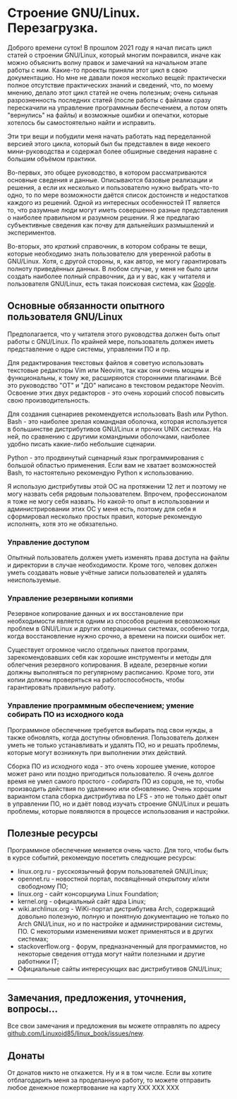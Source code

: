 # Строение GNU/Linux. Перезагрузка.

Доброго времени суток! В прошлом 2021 году я начал писать цикл статей о строении
GNU/Linux, который многим понравился, иначе как можно объяснить волну правок и
замечаний на начальном этапе работы с ним. Какие-то проекты приняли этот цикл в
свою документацию. Но мне не давали покоя несколько вещей: практически полное
отсутствие практических знаний и сведений, что, по моему мнению, делало этот
цикл статей не очень полезным; очень сильная разрозненность последних статей
(после работы с файлами сразу перескачили на управление программным
беспечением, а потом опять "вернулись" на файлы) и возможные ошибки и опечатки,
которые хотелось бы самостоятельно найти и исправить.

Эти три вещи и побудили меня начать работать над переделанной версией этого
цикла, который был бы представлен в виде некоего мини-руководства и содержал
более обширные сведения наравне с большим объёмом практики.

Во-первых, это общее руководство, в котором рассматриваются основные сведения и
данные. Описываются базовые реализации и решения, а если их несколько и
пользователю нужно выбрать что-то одно, то по мере возможности даётся список
достоинств и недостатков каждого из решений. Одной из интересных особенностей IT
является то, что разумные люди могут иметь совершенно разные представления о
наиболее правильном и разумном решении. Я же предлагаю субъективные сведения как
почву для дальнейших размышлений и экспериментов.

Во-вторых, это *краткий* справочник, в котором собраны те вещи, которые
необходимо знать пользователю для уверенной работы в GNU/Linux. Хотя, с другой
стороны, я, как автор, не могу гарантировать полноту приведённых данных. В любом
случае, у меня не было цели создать наиболее полный справочник, да и у вас, как
у читателя и пользователя GNU/Linux, есть такая поисковая система, как
[Google](https://www.google.com).

## Основные обязанности опытного пользователя GNU/Linux

Предполагается, что у читателя этого руководства должен быть опыт работы с
GNU/Linux. По крайней мере, пользователь должен иметь представление о ядре
системы, управлении ПО и пр.

Для редактирования текстовых файлов я советую использовать текстовые редакторы
Vim или Neovim, так как они очень мощны и функциональны, к тому же, расширяются
сторонними плагинами. Всё это руководство "ОТ" и "ДО" написано в текстовом
редакторе Neovim. Освоение этих двух редакторов - это очень хороший способ
повысить свою производительность.

Для создания сценариев рекомендуется использовать Bash или Python. Bash - это
наиболее зрелая командная оболочка, которая используется в большинстве
дистрибутивов GNU/Linux и прочих UNIX системах. На ней, по сравнению с другими
командными оболочками, наиболее удобно писать какие-либо небольшие сценарии.

Python - это продвинутый сценарный язык программирования с большой областью
применения. Если вам не хватает возможностей Bash, то настоятельно рекомендую
Python к использованию.

Я использую дистрибутивы этой ОС на протяжении 12 лет и поэтому не могу назвать
себя рядовым пользователем. Впрочем, профессионалом я тоже не могу себя назвать.
Но какой-то опыт в использовании и администрировании этих ОС у меня есть,
поэтому для себя я сформировал несколько простых правил, которые рекомендую
исполнять, хотя это не обязательно.

### Управление доступом

Опытный пользователь должен уметь изменять права доступа на файлы и директории в
случае необходимости. Кроме того, человек должен уметь создавать новые учётные
записи пользователей и удалять неиспользуемые.

### Управление резервными копиями

Резервное копирование данных и их восстановление при необходимости является
одним из способов решения всевозможных проблем в GNU/Linux и других операционных
системах, особенно тогда, когда восстановление нужно срочно, а времени на поиски
ошибок нет.

Существует огромное число отдельных пакетов программ, зарекомендовавших себя как
хорошие инструменты и методы для облегчения резервного копирования. В идеале,
резервные копии должны выполняться по регулярному расписанию. Кроме того, эти
копии должны проверяться на работоспособность, чтобы гарантировать правильную
работу.

### Управление программным обеспечением; умение собирать ПО из исходного кода

Программное обеспечение требуется выбирать под свои нужды, а также обновлять,
когда доступны обновления. Пользователь должен уметь не только устанавливать и
удалять ПО, но и решать проблемы, которые могут возникнуть при выполнении этих
действий.

Сборка ПО из исходного кода - это очень хорошее умение, которое может рано или
поздно пригодиться пользователю. Я очень долгое время не умел самого простого -
*собирать* ПО из сорцов, не то, чтобы производить действия по удалению или
обновлению. Очень хорошим вариантом стала сборка дистрибутива по LFS - это не
только даёт опыт в управлении ПО, но и даёт повод изучать строение GNU/Linux и
решать проблемы, которые появляются в процессе использования и настройки.

## Полезные ресурсы

Программное обеспечение меняется очень часто. Для того, чтобы быть в курсе
событий, рекомендую посетить следующие ресурсы:

- linux.org.ru - русскоязычный форум пользователей GNU/Linux;
- opennet.ru - новостной портал, посвящённый открытому и/или свободному ПО;
- linux.org - сайт консорциума Linux Foundation;
- kernel.org - официальный сайт ядра Linux;
- wiki.archlinux.org - WiKi-портал дистрибутива Arch, содержащий довольно 
  полезную, полную и понятную документацию не только по Arch GNU/Linux, но и по
  настройке и администрировании системы, ПО. С некоторыми изменениями может
  применяться и в других системах;
- stackoverflow.org - форум, предназначенный для программистов, но некоторые
  сведения оттуда могут найти полезными и другие работники IT;
- Официальные сайты интересующих вас дистрибутивов GNU/Linux;

---

## Замечания, предложения, уточнения, вопросы...

Все свои замечания и предложения вы можете отправлять по адресу
[github.com/Linuxoid85/linux_book/issues/new](https://github.com/linux_book/issues/new).

## Донаты

От донатов никто не откажется. Ну и я в том числе. Если вы хотите отблагодарить
меня за проделанную работу, то можете отправить любое денежное пожертвование на
карту ХХХ ХХХ ХХХ
